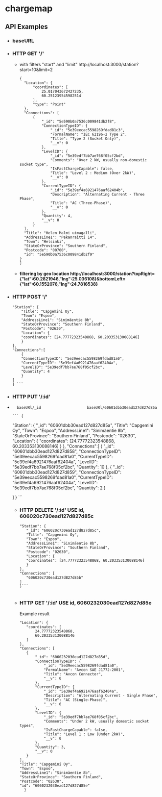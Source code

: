 # chargemap

## API Examples
* ### baseURL 
* ### HTTP GET    '/'
  * with filters "start" and "limit"  http://localhost:3000/station?start=10&limit=2
      

      ```[
    {
        "Location": {
            "coordinates": [
                25.017043672427235,
                60.251239545982514
            ],
            "type": "Point"
        },
        "Connections": [
            {
                "_id": "5e590b0a7536c009841db2f8",
                "ConnectionTypeID": {
                    "_id": "5e39eecac5598269fdad81c3",
                    "FormalName": "IEC 62196-2 Type 2",
                    "Title": "Type 2 (Socket Only)",
                    "__v": 0
                },
                "LevelID": {
                    "_id": "5e39edf7bb7ae768f05cf2bd",
                    "Comments": "Over 2 kW, usually non-domestic socket type",
                    "IsFastChargeCapable": false,
                    "Title": "Level 2 : Medium (Over 2kW)",
                    "__v": 0
                },
                "CurrentTypeID": {
                    "_id": "5e39ef4a6921476aaf62404b",
                    "Description": "Alternating Current - Three Phase",
                    "Title": "AC (Three-Phase)",
                    "__v": 0
                },
                "Quantity": 4,
                "__v": 0
            }
        ],
        "Title": "Helen Malmi uimagalli",
        "AddressLine1": "Pekanraitti 14",
        "Town": "Helsinki",
        "StateOrProvince": "Southern Finland",
        "Postcode": "00700",
        "id": "5e590b0a7536c009841db2f9"
    }
     ] 

  *  #### filtering by geo location   http://localhost:3000/station?topRight={"lat":60.2821946,"lng":25.036108}&bottomLeft={"lat":60.1552076,"lng":24.7816538}
  
* ### HTTP POST         '/' 
  
    ``` {
    "Station": {
        "Title": "Capgemini Oy",
        "Town": "Espoo",
        "AddressLine1": "Sinimäentie 8b",
        "StateOrProvince": "Southern Finland",
        "Postcode": "02630",
        "Location": {
        "coordinates": [24.77772323548868, 60.203353130088146]
        }
    },
    "Connections":[
        {
        "ConnectionTypeID": "5e39eecac5598269fdad81a0",
        "CurrentTypeID": "5e39ef4a6921476aaf62404a",
        "LevelID": "5e39edf7bb7ae768f05cf2bc",
        "Quantity": 4
        }
    ]
   } ```

* ### HTTP PUT          '/:id' 
  
*       baseURl/_id                     baseURl/60601dbb30ead127d827d85a 
         
      ``` {
    "Station": {
        "_id": "60601dbb30ead127d827d85a",
        "Title": "Capgemini Oy",
        "Town": "Espoo",
        "AddressLine1": "Sinimäentie 8b",
        "StateOrProvince": "Southern Finland",
        "Postcode": "02630",
        "Location": {
        "coordinates": [24.77772323548868, 60.203353130088146]
        }
    },
    "Connections":[
        {
        "_id": "60601dbb30ead127d827d858",
        "ConnectionTypeID": "5e39eecac5598269fdad81a0",
        "CurrentTypeID": "5e39ef4a6921476aaf62404a",
        "LevelID": "5e39edf7bb7ae768f05cf2bc",
        "Quantity": 10
        },
        {
        "_id": "60601dbb30ead127d827d859",
        "ConnectionTypeID": "5e39eecac5598269fdad81a0",
        "CurrentTypeID": "5e39ef4a6921476aaf62404a",
        "LevelID": "5e39edf7bb7ae768f05cf2bc",
        "Quantity": 2
        }

    ]
    } ``` 

  * ### HTTP DELETE        '/:id'    USE id,   606020c730ead127d827d85c

     ```  {
    "Station": {
        "_id": "606020c730ead127d827d85c",
        "Title": "Capgemini Oy",
        "Town": "Espoo",
        "AddressLine1": "Sinimäentie 8b",
        "StateOrProvince": "Southern Finland",
        "Postcode": "02630",
        "Location": {
        "coordinates": [24.77772323548868, 60.203353130088146]
        }
    },
    "Connections": [
        "606020c730ead127d827d85b"
    ]
     }```


  * ### HTTP GET '/:id'    USE id,   6060232030ead127d827d85e
      Example result

     ```  {
    "Location": {
        "coordinates": [
            24.77772323548868,
            60.203353130088146
        ]
    },
    "Connections": [
        {
            "_id": "6060232030ead127d827d85d",
            "ConnectionTypeID": {
                "_id": "5e39eecac5598269fdad81a0",
                "FormalName": "Avcon SAE J1772-2001",
                "Title": "Avcon Connector",
                "__v": 0
            },
            "CurrentTypeID": {
                "_id": "5e39ef4a6921476aaf62404a",
                "Description": "Alternating Current - Single Phase",
                "Title": "AC (Single-Phase)",
                "__v": 0
            },
            "LevelID": {
                "_id": "5e39edf7bb7ae768f05cf2bc",
                "Comments": "Under 2 kW, usually domestic socket types",
                "IsFastChargeCapable": false,
                "Title": "Level 1 : Low (Under 2kW)",
                "__v": 0
            },
            "Quantity": 3,
            "__v": 0
        }
    ],
    "Title": "Capgemini Oy",
    "Town": "Espoo",
    "AddressLine1": "Sinimäentie 8b",
    "StateOrProvince": "Southern Finland",
    "Postcode": "02630",
    "id": "6060232030ead127d827d85e" 
       } 




